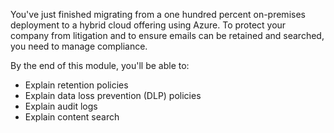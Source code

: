 You've just finished migrating from a one hundred percent on-premises deployment to a hybrid cloud offering using Azure. To protect your company from litigation and to ensure emails can be retained and searched, you need to manage compliance.

By the end of this module, you'll be able to:
- Explain retention policies
- Explain data loss prevention (DLP) policies 
- Explain audit logs
- Explain content search
